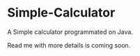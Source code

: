 # Simple-Calculator
 A Simple calculator programmated on Java.
 
 Read me with more details is coming soon.
